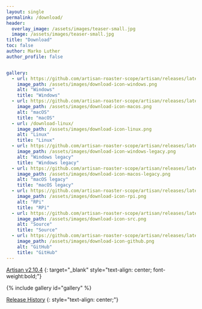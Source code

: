 ```yaml
---
layout: single
permalink: /download/
header:
  overlay_image: /assets/images/teaser-small.jpg
  image: /assets/images/teaser-small.jpg
title: "Download"
toc: false
author: Marko Luther
author_profile: false


gallery:
  - url: https://github.com/artisan-roaster-scope/artisan/releases/latest/download/Windows.zip
    image_path: /assets/images/download-icon-windows.png
    alt: "Windows"
    title: "Windows"
  - url: https://github.com/artisan-roaster-scope/artisan/releases/latest/download/macOS.dmg
    image_path: /assets/images/download-icon-macos.png
    alt: "macOS"
    title: "macOS"
  - url: /download-linux/
    image_path: /assets/images/download-icon-linux.png
    alt: "Linux"
    title: "Linux"
  - url: https://github.com/artisan-roaster-scope/artisan/releases/latest/download/Windows-legacy.zip
    image_path: /assets/images/download-icon-windows-legacy.png
    alt: "Windows legacy"
    title: "Windows legacy"
  - url: https://github.com/artisan-roaster-scope/artisan/releases/latest/download/macOS-legacy.dmg
    image_path: /assets/images/download-icon-macos-legacy.png
    alt: "macOS legacy"
    title: "macOS legacy"
  - url: https://github.com/artisan-roaster-scope/artisan/releases/latest/download/RPi.deb
    image_path: /assets/images/download-icon-rpi.png
    alt: "RPi"
    title: "RPi"
  - url: https://github.com/artisan-roaster-scope/artisan/releases/latest/
    image_path: /assets/images/download-icon-src.png
    alt: "Source"
    title: "Source"
  - url: https://github.com/artisan-roaster-scope/artisan/releases/latest/
    image_path: /assets/images/download-icon-github.png
    alt: "GitHub"
    title: "GitHub"
---
```


[Artisan v2.10.4](https://github.com/artisan-roaster-scope/artisan/releases/tag/v2.10.4)
{: target="_blank" style="text-align: center; font-weight:bold;"}


{% include gallery id="gallery" %}


[Release History](https://github.com/artisan-roaster-scope/artisan/blob/v2.10.4/wiki/ReleaseHistory.md)
{: style="text-align: center;"}
